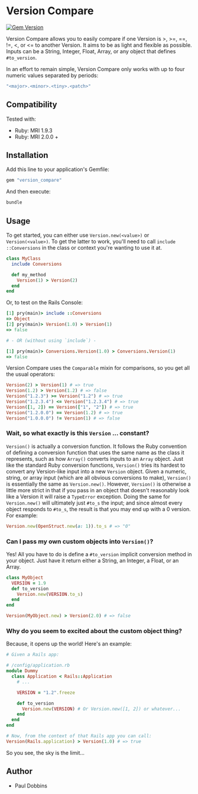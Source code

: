 # Version Compare

[![Gem Version](https://badge.fury.io/rb/version_compare.png)](http://badge.fury.io/rb/version_compare)

Version Compare allows you to easily compare if one Version is >, >=, ==, !=, <,
or <= to another Version. It aims to be as light and flexible as possible. Inputs
can be a String, Integer, Float, Array, or any object that defines
`#to_version`.

In an effort to remain simple, Version Compare only works with up to four
numeric values separated by periods:

```ruby
"<major>.<minor>.<tiny>.<patch>"
```

## Compatibility

Tested with:

* Ruby: MRI 1.9.3
* Ruby: MRI 2.0.0 +

## Installation

Add this line to your application's Gemfile:

```ruby
gem "version_compare"
```

And then execute:

```ruby
bundle
```

## Usage

To get started, you can either use `Version.new(<value>)` or `Version(<value>)`.
To get the latter to work, you'll need to call `include ::Conversions` in the
class or context you're wanting to use it at.

```ruby
class MyClass
  include Conversions

  def my_method
    Version(1) > Version(2)
  end
end
```

Or, to test on the Rails Console:

```ruby
[1] pry(main)> include ::Conversions
=> Object
[2] pry(main)> Version(1.0) > Version(1)
=> false

# - OR (without using `include`) -

[1] pry(main)> Conversions.Version(1.0) > Conversions.Version(1)
=> false
```

Version Compare uses the `Comparable` mixin for comparisons, so you get all the
usual operators:

```ruby
Version(2) > Version(1) # => true
Version(1.2) > Version(1.2) # => false
Version("1.2.3") >= Version("1.2") # => true
Version("1.2.3.4") <= Version("1.2.3.4") # => true
Version([1, 2]) == Version(["1", "2"]) # => true
Version("1.2.0.0") == Version(1.2) # => true
Version("1.0.0.0") != Version(1) # => false
```

### Wait, so what exactly is this `Version` ... constant?

`Version()` is actually a conversion function. It follows the Ruby convention of
defining a conversion function that uses the same name as the class it
represents, such as how `Array()` converts inputs to an `Array` object.
Just like the standard Ruby conversion functions, `Version()` tries its hardest
to convert any Version-like input into a new `Version` object. Given a numeric,
string, or array input (which are all obvious conversions to make), `Version()`
is essentially the same as `Version.new()`. However, `Version()` is otherwise a
little more strict in that if you pass in an object that doesn't reasonably look
like a Version it will raise a `TypeError` exception. Doing the same for
`Version.new()` will ultimately just `#to_s` the input; and since almost
every object responds to `#to_s`, the result is that you may end up with a 0
version. For example:

```ruby
Version.new(OpenStruct.new(a: 1)).to_s # => "0"
```

### Can I pass my own custom objects into `Version()`?

Yes! All you have to do is define a `#to_version` implicit conversion method in
your object. Just have it return either a String, an Integer, a Float, or an
Array.

```ruby
class MyObject
  VERSION = 1.9
  def to_version
    Version.new(VERSION.to_s)
  end
end

Version(MyObject.new) > Version(2.0) # => false
```

### Why do you seem to excited about the custom object thing?

Because, it opens up the world! Here's an example:

```ruby
# Given a Rails app:

# /config/application.rb
module Dummy
  class Application < Rails::Application
    # ...

    VERSION = "1.2".freeze

    def to_version
      Version.new(VERSION) # Or Version.new([1, 2]) or whatever...
    end
  end
end

# Now, from the context of that Rails app you can call:
Version(Rails.application) > Version(1.0) # => true
```

So you see, the sky is the limit...

## Author

- Paul Dobbins

